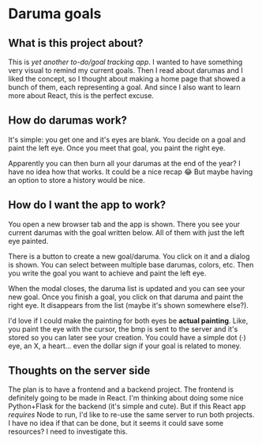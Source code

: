 # Daruma goals

## What is this project about?

This is _yet another to-do/goal tracking app_.
I wanted to have something very visual to remind my current goals.
Then I read about darumas and I liked the concept,
so I thought about making a home page that showed a bunch of them,
each representing a goal.
And since I also want to learn more about React,
this is the perfect excuse.

## How do darumas work?

It's simple:
you get one and it's eyes are blank.
You decide on a goal and paint the left eye.
Once you meet that goal, you paint the right eye.

Apparently you can then burn all your darumas at the end of the year?
I have no idea how that works. It could be a nice recap 😂
But maybe having an option to store a history would be nice.

## How do I want the app to work?

You open a new browser tab and the app is shown.
There you see your current darumas with the goal written below.
All of them with just the left eye painted.

There is a button to create a new goal/daruma.
You click on it and a dialog is shown.
You can select between multiple base darumas, colors, etc.
Then you write the goal you want to achieve and paint the left eye.

When the modal closes, the daruma list is updated and you can see your new goal.
Once you finish a goal, you click on that daruma and paint the right eye.
It disappears from the list (maybe it's shown somewhere else?).

I'd love if I could make the painting for both eyes be **actual painting**.
Like, you paint the eye with the cursor,
the bmp is sent to the server and it's stored so you can later see your creation.
You could have a simple dot (·) eye, an X, a heart...
even the dollar sign if your goal is related to money.

## Thoughts on the server side

The plan is to have a frontend and a backend project.
The frontend is definitely going to be made in React.
I'm thinking about doing some nice Python+Flask for the backend
(it's simple and cute).
But if this React app _requires_ Node to run,
I'd like to re-use the same server to run both projects.
I have no idea if that can be done,
but it seems it could save some resources?
I need to investigate this.

